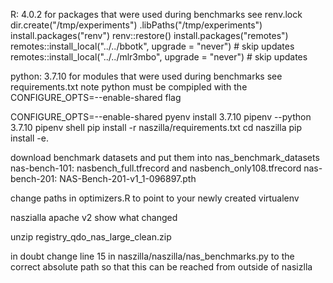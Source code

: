R: 4.0.2 for packages that were used during benchmarks see renv.lock
dir.create("/tmp/experiments")
.libPaths("/tmp/experiments")
install.packages("renv")
renv::restore()
install.packages("remotes")
remotes::install_local("../../bbotk", upgrade = "never")  # skip updates
remotes::install_local("../../mlr3mbo", upgrade = "never")  # skip updates

python: 3.7.10 for modules that were used during benchmarks see requirements.txt
note python must be compipled with the CONFIGURE_OPTS=--enable-shared flag

CONFIGURE_OPTS=--enable-shared pyenv install 3.7.10
pipenv --python 3.7.10
pipenv shell
pip install -r naszilla/requirements.txt
cd naszilla
pip install -e.

download benchmark datasets and put them into nas_benchmark_datasets
nas-bench-101: nasbench_full.tfrecord and nasbench_only108.tfrecord
nas-bench-201: NAS-Bench-201-v1_1-096897.pth

change paths in optimizers.R to point to your newly created virtualenv

naszialla apache v2 show what changed

unzip registry_qdo_nas_large_clean.zip

in doubt change line 15 in naszilla/naszilla/nas_benchmarks.py to the correct absolute path
so that this can be reached from outside of nasizlla


